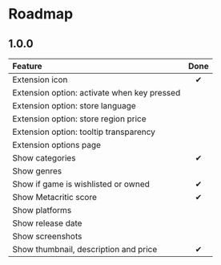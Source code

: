 # Roadmap

## 1.0.0

| Feature | Done |
| :-- | :--: |
| Extension icon | ✔ |
| Extension option: activate when key pressed ||
| Extension option: store language ||
| Extension option: store region price ||
| Extension option: tooltip transparency ||
| Extension options page ||
| Show categories | ✔ |
| Show genres ||
| Show if game is wishlisted or owned | ✔ |
| Show Metacritic score | ✔ |
| Show platforms ||
| Show release date ||
| Show screenshots ||
| Show thumbnail, description and price | ✔ |